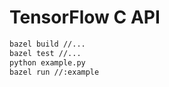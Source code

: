 # TensorFlow C API

```bash
bazel build //...
bazel test //...
python example.py
bazel run //:example
```
